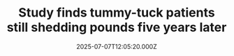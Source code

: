 ---
title: "Study finds tummy-tuck patients still shedding pounds five years later"
date: 2025-07-07T12:05:20.000Z
category: Health
externalLink: "https://www.sciencedaily.com/releases/2025/07/250706230325.htm"
image: ""
excerpt: "Patients who undergo tummy tuck surgery may be in for more than just cosmetic changes — a new study shows they often keep losing weight for years after the procedure. Researchers followed 188 patients and found consistent weight reduction up to five years later, especially in those with higher initial BMIs. Interestingly, lifestyle improvements, such as better diet and exercise…"
---